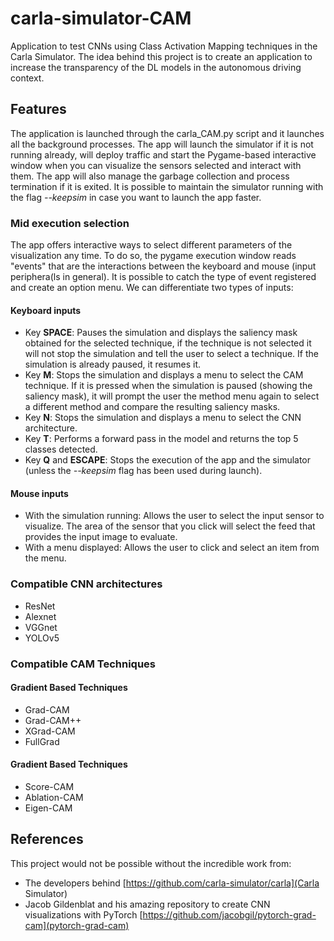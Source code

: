 # carla-simulator-CAM
Application to test CNNs using Class Activation Mapping techniques in the Carla Simulator.
The idea behind this project is to create an application to increase the transparency of the DL models in the autonomous driving context.

## Features
The application is launched through the carla_CAM.py script and it launches all the background processes.
The app will launch the simulator if it is not running already, will deploy traffic and start the Pygame-based interactive window when you can visualize the sensors selected and interact with them.
The app will also manage the garbage collection and process termination if it is exited. It is possible to maintain the simulator running with the flag *--keepsim* in case you want to launch the app faster.

### Mid execution selection
The app offers interactive ways to select different parameters of the visualization any time. To do so, the pygame execution window reads "events" that are the interactions between the keyboard and mouse (input periphera(ls in general). It is possible to catch the type of event registered and create an option menu. We can differentiate two types of inputs: 
#### Keyboard inputs
- Key **SPACE**: Pauses the simulation and displays the saliency mask obtained for the selected technique, if the technique is not selected it will not stop the simulation and tell the user to select a technique. If the simulation is already paused, it resumes it.
- Key **M**: Stops the simulation and displays a menu to select the CAM technique. If it is pressed when the simulation is paused (showing the saliency mask), it will prompt the user the method menu again to select a different method and compare the resulting saliency masks.
- Key **N**: Stops the simulation and displays a menu to select the CNN architecture.
- Key **T**: Performs a forward pass in the model and returns the top 5 classes detected.
- Key **Q** and **ESCAPE**: Stops the execution of the app and the simulator (unless the *--keepsim* flag has been used during launch).

#### Mouse inputs
- With the simulation running: Allows the user to select the input sensor to visualize. The area of the sensor that you click will select the feed that provides the input image to evaluate.
- With a menu displayed: Allows the user to click and select an item from the menu.


### Compatible CNN architectures
- ResNet
- Alexnet
- VGGnet
- YOLOv5

### Compatible CAM Techniques
#### Gradient Based Techniques
- Grad-CAM
- Grad-CAM++
- XGrad-CAM
- FullGrad
#### Gradient Based Techniques
- Score-CAM
- Ablation-CAM
- Eigen-CAM



## References
This project would not be possible without the incredible work from:
- The developers behind [https://github.com/carla-simulator/carla](Carla Simulator)
- Jacob Gildenblat and his amazing repository to create CNN visualizations with PyTorch [https://github.com/jacobgil/pytorch-grad-cam](pytorch-grad-cam)


